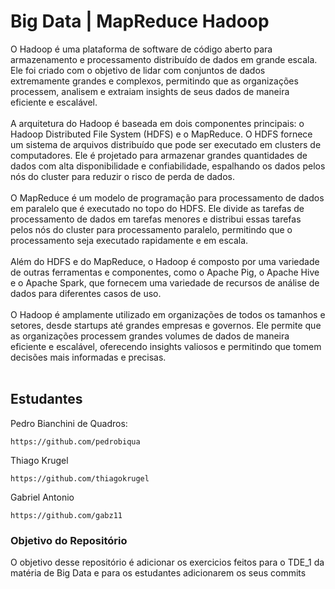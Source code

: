 # Big Data | MapReduce Hadoop
O Hadoop é uma plataforma de software de código aberto para armazenamento e processamento distribuído de dados em grande escala. Ele foi criado com o objetivo de lidar com conjuntos de dados extremamente grandes e complexos, permitindo que as organizações processem, analisem e extraiam insights de seus dados de maneira eficiente e escalável.<br><br>
A arquitetura do Hadoop é baseada em dois componentes principais: o Hadoop Distributed File System (HDFS) e o MapReduce. O HDFS fornece um sistema de arquivos distribuído que pode ser executado em clusters de computadores. Ele é projetado para armazenar grandes quantidades de dados com alta disponibilidade e confiabilidade, espalhando os dados pelos nós do cluster para reduzir o risco de perda de dados.<br><br>
O MapReduce é um modelo de programação para processamento de dados em paralelo que é executado no topo do HDFS. Ele divide as tarefas de processamento de dados em tarefas menores e distribui essas tarefas pelos nós do cluster para processamento paralelo, permitindo que o processamento seja executado rapidamente e em escala.<br><br>
Além do HDFS e do MapReduce, o Hadoop é composto por uma variedade de outras ferramentas e componentes, como o Apache Pig, o Apache Hive e o Apache Spark, que fornecem uma variedade de recursos de análise de dados para diferentes casos de uso.<br><br>
O Hadoop é amplamente utilizado em organizações de todos os tamanhos e setores, desde startups até grandes empresas e governos. Ele permite que as organizações processem grandes volumes de dados de maneira eficiente e escalável, oferecendo insights valiosos e permitindo que tomem decisões mais informadas e precisas.<br><br>

## Estudantes
Pedro Bianchini de Quadros: 
```
https://github.com/pedrobiqua
```
Thiago Krugel
```
https://github.com/thiagokrugel
```
Gabriel Antonio 
```
https://github.com/gabz11
```

### Objetivo do Repositório
O objetivo desse repositório é adicionar os exercicios feitos para o TDE_1 da matéria de Big Data e para os estudantes adicionarem os seus commits
